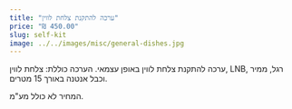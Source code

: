 ```yaml
---
title: "ערכה להתקנת צלחת לווין"
price: "₪ 450.00"
slug: self-kit
image: ../../images/misc/general-dishes.jpg
---
```


ערכה להתקנת צלחת לווין באופן עצמאי. הערכה כוללת: צלחת לווין, LNB, רגל, ממיר וכבל אנטנה באורך 15 מטרים.

המחיר לא כולל מע"מ.
